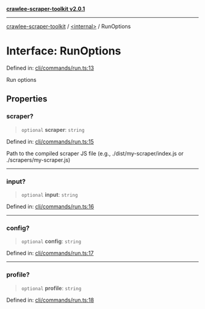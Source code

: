 [**crawlee-scraper-toolkit v2.0.1**](../../README.md)

***

[crawlee-scraper-toolkit](../../globals.md) / [\<internal\>](../README.md) / RunOptions

# Interface: RunOptions

Defined in: [cli/commands/run.ts:13](https://github.com/devalexanderdaza/crawlee-scraper-toolkit/blob/main/src/cli/commands/run.ts#L13)

Run options

## Properties

### scraper?

> `optional` **scraper**: `string`

Defined in: [cli/commands/run.ts:15](https://github.com/devalexanderdaza/crawlee-scraper-toolkit/blob/main/src/cli/commands/run.ts#L15)

Path to the compiled scraper JS file (e.g., ./dist/my-scraper/index.js or ./scrapers/my-scraper.js)

***

### input?

> `optional` **input**: `string`

Defined in: [cli/commands/run.ts:16](https://github.com/devalexanderdaza/crawlee-scraper-toolkit/blob/main/src/cli/commands/run.ts#L16)

***

### config?

> `optional` **config**: `string`

Defined in: [cli/commands/run.ts:17](https://github.com/devalexanderdaza/crawlee-scraper-toolkit/blob/main/src/cli/commands/run.ts#L17)

***

### profile?

> `optional` **profile**: `string`

Defined in: [cli/commands/run.ts:18](https://github.com/devalexanderdaza/crawlee-scraper-toolkit/blob/main/src/cli/commands/run.ts#L18)
